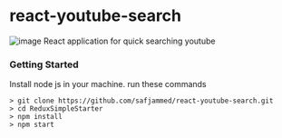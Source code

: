 
# react-youtube-search
![image](https://user-images.githubusercontent.com/14005698/57216446-b3836b00-7011-11e9-9564-a5739da23afc.png)
React application for quick searching youtube



### Getting Started
Install node js in your machine. run these commands

```
> git clone https://github.com/safjammed/react-youtube-search.git
> cd ReduxSimpleStarter
> npm install
> npm start
```
